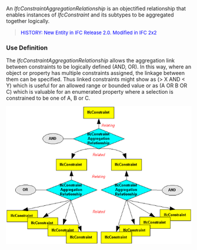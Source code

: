 An _IfcConstraintAggregationRelationship_ is an objectified relationship that enables instances of _IfcConstraint_ and its subtypes to be aggregated together logically.

> <font color="#0000FF" size="-1">HISTORY: New Entity in IFC Release
		  2.0. Modified in IFC 2x2</font>
>

### Use Definition
The _IfcConstraintAggregationRelationship_ allows the aggregation link between constraints to be logically defined (AND, OR). In this way, where an object or property has multiple constraints assigned, the linkage between them can be specified. Thus linked constraints might show as (&gt; X AND &lt; Y) which is useful for an allowed range or bounded value or as (A OR B OR C) which is valuable for an enumerated property where a selection is constrained to be one of A, B or C.

![ConstructionAggregationRelationship](figures/ConstructionAggregationRelationship.gif)